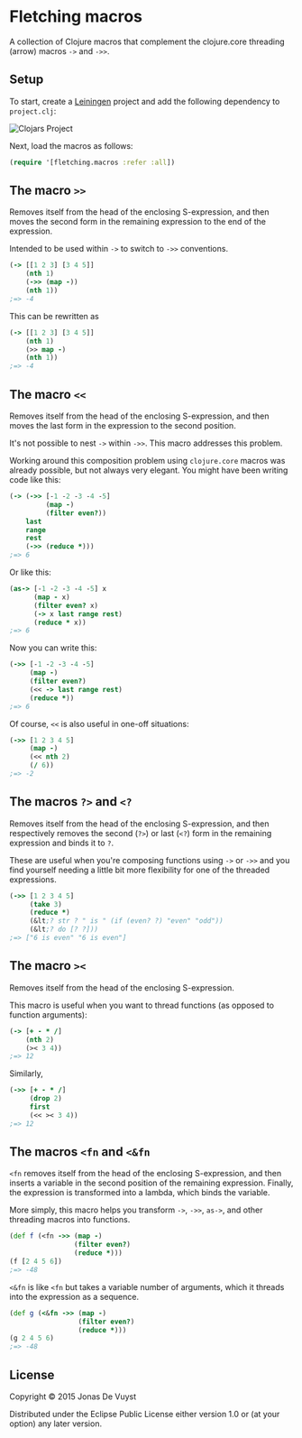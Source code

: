 # Fletching macros

A collection of Clojure macros that complement the clojure.core threading (arrow) macros `->` and `->>`.

## Setup

To start, create a [Leiningen](http://leiningen.org) project and add the following dependency to `project.clj`:

![Clojars Project](https://clojars.org/fletching-macros/latest-version.svg)

Next, load the macros as follows:

```clojure
(require '[fletching.macros :refer :all])
```

## The macro `>>`

Removes itself from the head of the enclosing S-expression, and then moves the second form in the remaining expression to the end of the expression.

Intended to be used within `->` to switch to `->>` conventions.

```clojure
(-> [[1 2 3] [3 4 5]]
    (nth 1)
    (->> (map -))
    (nth 1))
;=> -4
```

This can be rewritten as

```clojure
(-> [[1 2 3] [3 4 5]]
    (nth 1)
    (>> map -)
    (nth 1))
;=> -4
```

## The macro `<<`

Removes itself from the head of the enclosing S-expression, and then moves the last form in the expression to the second position.

It's not possible to nest `->` within `->>`. This macro addresses this problem.

Working around this composition problem using `clojure.core` macros was already possible, but not always very elegant. You might have been writing code like this:

```clojure
(-> (->> [-1 -2 -3 -4 -5]
         (map -)
         (filter even?))
    last
    range
    rest
    (->> (reduce *)))
;=> 6
```

Or like this:

```clojure
(as-> [-1 -2 -3 -4 -5] x
      (map - x)
      (filter even? x)
      (-> x last range rest)
      (reduce * x))
;=> 6
```

Now you can write this:

```clojure
(->> [-1 -2 -3 -4 -5]
     (map -)
     (filter even?)
     (<< -> last range rest)
     (reduce *))
;=> 6
```

Of course, `<<` is also useful in one-off situations:

```clojure
(->> [1 2 3 4 5]
     (map -)
     (<< nth 2)
     (/ 6))
;=> -2
```

## The macros `?>` and `<?`

Removes itself from the head of the enclosing S-expression, and then respectively removes the second (`?>`) or last (`<?`) form in the remaining expression and binds it to `?`.

These are useful when you're composing functions using `->` or `->>` and you find yourself needing a little bit more flexibility for one of the threaded expressions.

```clojure
(->> [1 2 3 4 5]
     (take 3)
     (reduce *)
     (&lt;? str ? " is " (if (even? ?) "even" "odd"))
     (&lt;? do [? ?]))
;=> ["6 is even" "6 is even"]
```

## The macro `><`

Removes itself from the head of the enclosing S-expression.

This macro is useful when you want to thread functions (as opposed to function arguments):

```clojure
(-> [+ - * /]
    (nth 2)
    (>< 3 4))
;=> 12
```

Similarly,

```clojure
(->> [+ - * /]
     (drop 2)
     first
     (<< >< 3 4))
;=> 12
```

## The macros `<fn` and `<&fn`

`<fn` removes itself from the head of the enclosing S-expression, and then inserts a variable in the second position of the remaining expression. Finally, the expression is transformed into a lambda, which binds the variable.

More simply, this macro helps you transform `->`, `->>`, `as->`, and other threading macros into functions.

```clojure
(def f (<fn ->> (map -)
                (filter even?)
                (reduce *)))
(f [2 4 5 6])
;=> -48
```

`<&fn` is like `<fn` but takes a variable number of arguments, which it threads into the expression as a sequence.

```clojure
(def g (<&fn ->> (map -)
                 (filter even?)
                 (reduce *)))
(g 2 4 5 6)
;=> -48
```

## License

Copyright © 2015 Jonas De Vuyst

Distributed under the Eclipse Public License either version 1.0 or (at your option) any later version.
